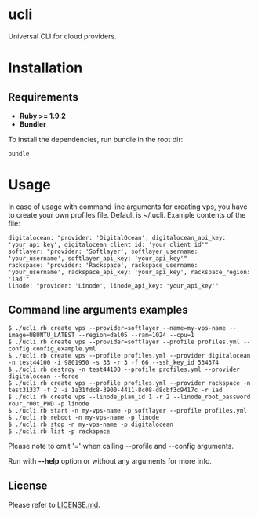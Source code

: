 # ucli

Universal CLI for cloud providers.

# Installation
## Requirements

* **Ruby >= 1.9.2**
* **Bundler**

To install the dependencies, run bundle in the root dir:

    bundle

# Usage

In case of usage with command line arguments for creating vps, you have to create your own profiles file. Default is ~/.ucli.
Example contents of the file:

    digitalocean: "provider: 'DigitalOcean', digitalocean_api_key: 'your_api_key', digitalocean_client_id: 'your_client_id'"
    softlayer: "provider: 'Softlayer', softlayer_username: 'your_username', softlayer_api_key: 'your_api_key'"
    rackspace: "provider: 'Rackspace', rackspace_username: 'your_username', rackspace_api_key: 'your_api_key', rackspace_region: 'iad'"
    linode: "provider: 'Linode', linode_api_key: 'your_api_key'"


## Command line arguments examples

    $ ./ucli.rb create vps --provider=softlayer --name=my-vps-name --image=UBUNTU_LATEST --region=dal05 --ram=1024 --cpu=1
    $ ./ucli.rb create vps --provider=softlayer --profile profiles.yml --config config_example.yml
    $ ./ucli.rb create vps --profile profiles.yml --provider digitalocean -n test44100 -i 9801950 -s 33 -r 3 -f 66 --ssh_key_id 534374
    $ ./ucli.rb destroy -n test44100 --profile profiles.yml --provider digitalocean --force
    $ ./ucli.rb create vps --profile profiles.yml --provider rackspace -n test31337 -f 2 -i 1a31fdc8-3900-4411-8c08-d8cbf3c9417c -r iad
    $ ./ucli.rb create vps --linode_plan_id 1 -r 2 --linode_root_password Your_r00t_PWD -p linode
    $ ./ucli.rb start -n my-vps-name -p softlayer --profile profiles.yml
    $ ./ucli.rb reboot -n my-vps-name -p linode
    $ ./ucli.rb stop -n my-vps-name -p digitalocean
    $ ./ucli.rb list -p rackspace

Please note to omit '=' when calling --profile and --config arguments.

Run with **--help** option or without any arguments for more info.

## License

Please refer to [LICENSE.md](LICENSE.md).